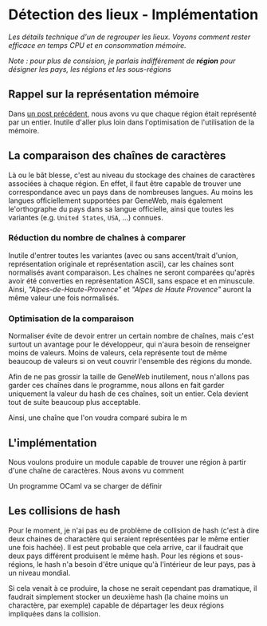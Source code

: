 # Détection des lieux - Implémentation

_Les détails technique d'un de regrouper les lieux. Voyons comment
rester efficace en temps CPU et en consommation mémoire._

_Note : pour plus de consision, je parlais indifférement de __région__
pour désigner les pays, les régions et les sous-régions_

## Rappel sur la représentation mémoire

Dans [un post précédent](/posts/2019-07-22-detection-des-lieux/), nous
avons vu que chaque région était représenté par un entier. Inutile
d'aller plus loin dans l'optimisation de l'utilisation de la mémoire.

## La comparaison des chaînes de caractères

Là ou le bât blesse, c'est au niveau du stockage des chaines de
caractères associées à chaque région. En effet, il faut être capable
de trouver une correspondance avec un pays dans de nombreuses
langues. Au moins les langues officiellement supportées par GeneWeb,
mais également le'orthographe du pays dans sa langue officielle, ainsi
que toutes les variantes (e.g. `United States`, `USA`, ...) connues.

### Réduction du nombre de chaînes à comparer

Inutile d'entrer toutes les variantes (avec ou sans accent/trait
d'union, représentation originale et représentation ascii), car les
chaines sont normalisés avant comparaison. Les chaînes ne seront
comparées qu'après avoir été converties en représentation ASCII, sans
espace et en minuscule. Ainsi, _"Alpes-de-Haute-Provence"_ et _"Alpes
de Haute Provence"_ auront la même valeur une fois normalisés.

### Optimisation de la comparaison

Normaliser évite de devoir entrer un certain nombre de chaînes, mais
c'est surtout un avantage pour le développeur, qui n'aura besoin de
renseigner moins de valeurs. Moins de valeurs, cela représente tout de
même beaucoup de valeurs si on veut couvrir l'ensemble des régions du
monde.

Afin de ne pas grossir la taille de GeneWeb inutilement, nous n'allons
pas garder ces chaînes dans le programme, nous allons en fait garder
uniquement la valeur du hash de ces chaînes, soit un entier. Cela
devient tout de suite beaucoup plus acceptable.

Ainsi, une chaîne que l'on voudra comparé subira le m

## L'implémentation

Nous voulons produire un module capable de trouver une région à partir
d'une chaîne de caractères. Nous avons vu comment

Un programme OCaml va se charger de définir


## Les collisions de hash

Pour le moment, je n'ai pas eu de problème de collision de hash (c'est
à dire deux chaines de charactère qui seraient représentées par le
même entier une fois hachée). Il est peut probable que cela arrive,
car il faudrait que deux pays différent produisent le même hash. Pour
les régions et sous-régions, le hash n'a besoin d'être unique qu'à
l'intérieur de leur pays, pas à un niveau mondial.

Si cela venait à ce produire, la chose ne serait cependant pas
dramatique, il faudrait simplement stocker un deuxième hash (la chaine
moins un charactère, par exemple) capable de départager les deux
régions impliquées dans la collision.
